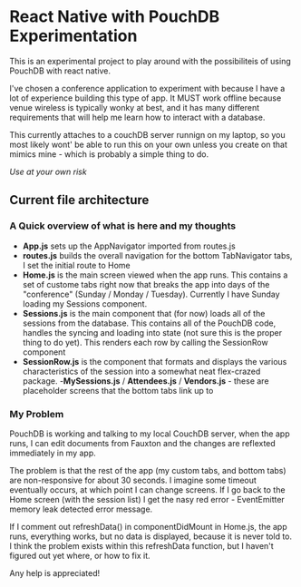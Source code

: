 # React Native with PouchDB Experimentation

This is an experimental project to play around with the possibiliteis of using PouchDB with react native.

I've chosen a conference application to experiment with because I have a lot of experience building this type of app. It MUST work offline because venue wireless is typically wonky at best, and it has many different requirements that will help me learn how to interact with a database.

This currently attaches to a couchDB server runnign on my laptop, so you most likely wont' be able to run this on your own unless you create on that mimics mine - which is probably a simple thing to do.

_Use at your own risk_

## Current file architecture

### A Quick overview of what is here and my thoughts

- **App.js** sets up the AppNavigator imported from routes.js
- **routes.js** builds the overall navigation for the bottom TabNavigator tabs, I set the initial route to Home
- **Home.js** is the main screen viewed when the app runs. This contains a set of custome tabs right now that breaks the app into days of the "conference" (Sunday / Monday / Tuesday). Currently I have Sunday loading my Sessions component.
- **Sessions.js** is the main component that (for now) loads all of the sessions from the database. This contains all of the PouchDB code, handles the syncing and loading into state (not sure this is the proper thing to do yet). This renders each row by calling the SessionRow component
- **SessionRow.js** is the component that formats and displays the various characteristics of the session into a somewhat neat flex-crazed package. -**MySessions.js** / **Attendees.js** / **Vendors.js** - these are placeholder screens that the bottom tabs link up to

### My Problem

PouchDB is working and talking to my local CouchDB server, when the app runs, I can edit documents from Fauxton and the changes are reflexted immediately in my app.

The problem is that the rest of the app (my custom tabs, and bottom tabs) are non-responsive for about 30 seconds. I imagine some timeout eventually occurs, at which point I can change screens. If I go back to the Home screen (with the session list) I get the nasy red error - EventEmitter memory leak detected error message.

If I comment out refreshData() in componentDidMount in Home.js, the app runs, everything works, but no data is displayed, because it is never told to. I think the problem exists within this refreshData function, but I haven't figured out yet where, or how to fix it.

Any help is appreciated!
